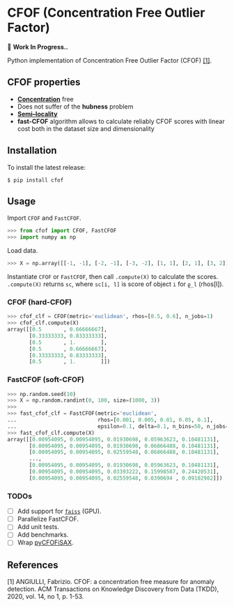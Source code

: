 # CFOF (Concentration Free Outlier Factor)

🚧 **Work In Progress..**

Python implementation of Concentration Free Outlier Factor (CFOF) [[1]](#1).

## CFOF properties

- [**Concentration**](## "The tendency of distances to become almost indiscernible as dimensionality
increases.") free
- Does not suffer of the **hubness** problem
- [**Semi–locality**](## "CFOF score is both translation and scale-invariant and, hence, that the number of outliers coming from each cluster is directly proportional to its size and to its kurtosis")
- **fast-CFOF** algorithm allows to calculate reliably CFOF scores with linear cost both in the dataset size and dimensionality

## Installation

To install the latest release:
```
$ pip install cfof
```

## Usage

Import `CFOF` and `FastCFOF`.

```python
>>> from cfof import CFOF, FastCFOF
>>> import numpy as np
```

Load data.

```python
>>> X = np.array([[-1, -1], [-2, -1], [-3, -2], [1, 1], [2, 1], [3, 2]])
```

Instantiate `CFOF` or `FastCFOF`, then call `.compute(X)` to calculate the scores. `.compute(X)` returns `sc`, where `sc[i, l]` is score of object `i` for `ϱ_l` (rhos[l]).

### CFOF (hard-CFOF)

```python
>>> cfof_clf = CFOF(metric='euclidean', rhos=[0.5, 0.6], n_jobs=1)
>>> cfof_clf.compute(X)
array([[0.5       , 0.66666667],
       [0.33333333, 0.83333333],
       [0.5       , 1.        ],
       [0.5       , 0.66666667],
       [0.33333333, 0.83333333],
       [0.5       , 1.        ]])
```

### FastCFOF (soft-CFOF)

```python
>>> np.random.seed(10)
>>> X = np.random.randint(0, 100, size=(1000, 3))
>>>
>>> fast_cfof_clf = FastCFOF(metric='euclidean',
...                          rhos=[0.001, 0.005, 0.01, 0.05, 0.1],
...                          epsilon=0.1, delta=0.1, n_bins=50, n_jobs=1)
>>> fast_cfof_clf.compute(X)
array([[0.00954095, 0.00954095, 0.01930698, 0.05963623, 0.10481131],
       [0.00954095, 0.00954095, 0.01930698, 0.06866488, 0.10481131],
       [0.00954095, 0.00954095, 0.02559548, 0.06866488, 0.10481131],
       ...,
       [0.00954095, 0.00954095, 0.01930698, 0.05963623, 0.10481131],
       [0.00954095, 0.00954095, 0.03393222, 0.15998587, 0.24420531],
       [0.00954095, 0.00954095, 0.02559548, 0.0390694 , 0.09102982]])
```

### TODOs

- [ ] Add support for [`faiss`](https://github.com/facebookresearch/faiss) (GPU).
- [ ] Parallelize FastCFOF.
- [ ] Add unit tests.
- [ ] Add benchmarks.
- [ ] Wrap [pyCFOFiSAX](https://github.com/luk-f/pyCFOFiSAX).

## References

<a id="1">[1]</a>
ANGIULLI, Fabrizio. CFOF: a concentration free measure for anomaly detection. ACM Transactions on Knowledge Discovery from Data (TKDD), 2020, vol. 14, no 1, p. 1-53.
